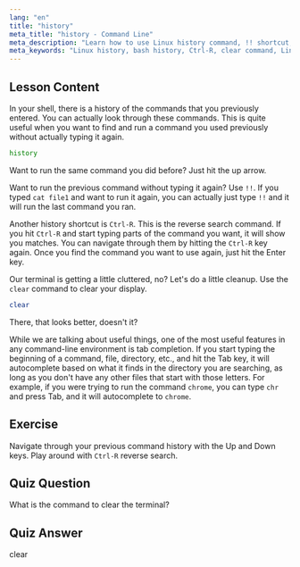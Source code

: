 ```yaml
---
lang: "en"
title: "history"
meta_title: "history - Command Line"
meta_description: "Learn how to use Linux history command, !! shortcut, and Ctrl-R for efficient command recall. Improve your terminal productivity with these essential tips!"
meta_keywords: "Linux history, bash history, Ctrl-R, clear command, Linux tutorial, command line, beginner guide"
---
```


## Lesson Content

In your shell, there is a history of the commands that you previously entered. You can actually look through these commands. This is quite useful when you want to find and run a command you used previously without actually typing it again.

```bash
history
```

Want to run the same command you did before? Just hit the up arrow.

Want to run the previous command without typing it again? Use `!!`. If you typed `cat file1` and want to run it again, you can actually just type `!!` and it will run the last command you ran.

Another history shortcut is `Ctrl-R`. This is the reverse search command. If you hit `Ctrl-R` and start typing parts of the command you want, it will show you matches. You can navigate through them by hitting the `Ctrl-R` key again. Once you find the command you want to use again, just hit the Enter key.

Our terminal is getting a little cluttered, no? Let's do a little cleanup. Use the `clear` command to clear your display.

```bash
clear
```

There, that looks better, doesn't it?

While we are talking about useful things, one of the most useful features in any command-line environment is tab completion. If you start typing the beginning of a command, file, directory, etc., and hit the Tab key, it will autocomplete based on what it finds in the directory you are searching, as long as you don't have any other files that start with those letters. For example, if you were trying to run the command `chrome`, you can type `chr` and press Tab, and it will autocomplete to `chrome`.

## Exercise

Navigate through your previous command history with the Up and Down keys. Play around with `Ctrl-R` reverse search.

## Quiz Question

What is the command to clear the terminal?

## Quiz Answer

clear

